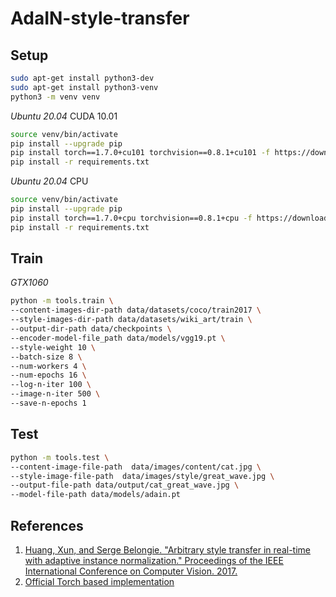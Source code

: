 # AdaIN-style-transfer

## Setup 

```bash
sudo apt-get install python3-dev
sudo apt-get install python3-venv
python3 -m venv venv
```

_Ubuntu 20.04_ CUDA 10.01

```bash
source venv/bin/activate
pip install --upgrade pip
pip install torch==1.7.0+cu101 torchvision==0.8.1+cu101 -f https://download.pytorch.org/whl/torch_stable.html
pip install -r requirements.txt 
```

_Ubuntu 20.04_ CPU

```bash
source venv/bin/activate
pip install --upgrade pip
pip install torch==1.7.0+cpu torchvision==0.8.1+cpu -f https://download.pytorch.org/whl/torch_stable.html
pip install -r requirements.txt 
```

## Train

_GTX1060_

```bash
python -m tools.train \
--content-images-dir-path data/datasets/coco/train2017 \
--style-images-dir-path data/datasets/wiki_art/train \
--output-dir-path data/checkpoints \
--encoder-model-file_path data/models/vgg19.pt \
--style-weight 10 \
--batch-size 8 \
--num-workers 4 \
--num-epochs 16 \
--log-n-iter 100 \
--image-n-iter 500 \
--save-n-epochs 1
```

## Test

```bash
python -m tools.test \
--content-image-file-path  data/images/content/cat.jpg \
--style-image-file-path  data/images/style/great_wave.jpg \
--output-file-path data/output/cat_great_wave.jpg \
--model-file-path data/models/adain.pt
```

## References

1. [Huang, Xun, and Serge Belongie. "Arbitrary style transfer in real-time with adaptive instance normalization." Proceedings of the IEEE International Conference on Computer Vision. 2017.](https://openaccess.thecvf.com/content_ICCV_2017/papers/Huang_Arbitrary_Style_Transfer_ICCV_2017_paper.pdf)
2. [Official Torch based implementation](https://github.com/xunhuang1995/AdaIN-style)
